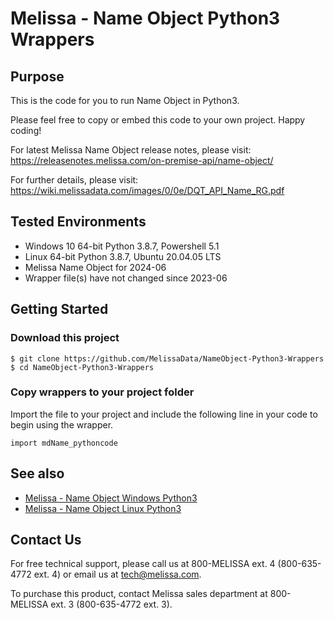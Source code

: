 # Melissa - Name Object Python3 Wrappers

## Purpose

This is the code for you to run Name Object in Python3.
    
Please feel free to copy or embed this code to your own project. Happy coding!

For latest Melissa Name Object release notes, please visit: https://releasenotes.melissa.com/on-premise-api/name-object/

For further details, please visit: https://wiki.melissadata.com/images/0/0e/DQT_API_Name_RG.pdf

## Tested Environments

- Windows 10 64-bit Python 3.8.7, Powershell 5.1
- Linux 64-bit Python 3.8.7, Ubuntu 20.04.05 LTS
- Melissa Name Object for 2024-06
- Wrapper file(s) have not changed since 2023-06

## Getting Started

### Download this project
```
$ git clone https://github.com/MelissaData/NameObject-Python3-Wrappers
$ cd NameObject-Python3-Wrappers
```

### Copy wrappers to your project folder

Import the file to your project and include the following line in your code to begin using the wrapper.

```
import mdName_pythoncode
```

## See also

- [Melissa - Name Object Windows Python3](https://github.com/MelissaData/NameObject-Python3)
- [Melissa - Name Object Linux Python3](https://github.com/MelissaData/NameObject-Python3-Linux)
    
## Contact Us

For free technical support, please call us at 800-MELISSA ext. 4
(800-635-4772 ext. 4) or email us at tech@melissa.com.

To purchase this product, contact Melissa sales department at
800-MELISSA ext. 3 (800-635-4772 ext. 3).
